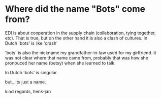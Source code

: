 # Where did the name "Bots" come from? #

EDI is about cooperation in the supply chain (collaboration, tying together, etc). That is true, but on the other hand it is also a clash of cultures. In Dutch 'bots' is like 'crash'

'bots'  is also the nickname my grandfather-in-law used for my girlfriend.
it was not clear where that name came from, probably that was how she pronouced her name (betsy) when she learned to talk.

In Dutch 'bots' is singular.

but...its just a name.

kind regards,
henk-jan